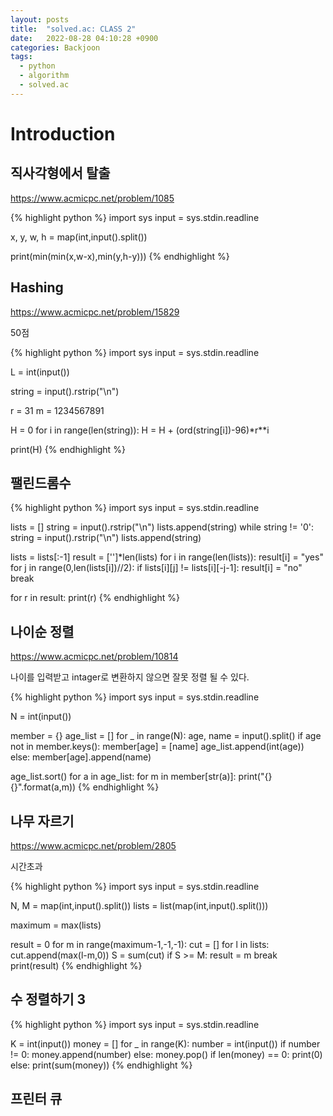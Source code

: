 ```yaml
---
layout: posts
title:  "solved.ac: CLASS 2"
date:   2022-08-28 04:10:28 +0900
categories: Backjoon
tags:
  - python
  - algorithm
  - solved.ac
---
```


# Introduction

## 직사각형에서 탈출

https://www.acmicpc.net/problem/1085

{% highlight python %}
import sys
input = sys.stdin.readline

x, y, w, h = map(int,input().split())

print(min(min(x,w-x),min(y,h-y)))
{% endhighlight %}

## Hashing

https://www.acmicpc.net/problem/15829

50점

{% highlight python %}
import sys
input = sys.stdin.readline

L = int(input())

string = input().rstrip("\n")

r = 31
m = 1234567891

H = 0
for i in range(len(string)):
    H = H + (ord(string[i])-96)*r**i

print(H)
{% endhighlight %}

## 팰린드롬수

{% highlight python %}
import sys
input = sys.stdin.readline

lists = []
string = input().rstrip("\n")
lists.append(string)
while string != '0':
    string = input().rstrip("\n")
    lists.append(string)

lists = lists[:-1]
result = ['']*len(lists)
for i in range(len(lists)):
    result[i] = "yes"
    for j in range(0,len(lists[i])//2):
        if lists[i][j] != lists[i][-j-1]:
            result[i] = "no"
            break

for r in result:
    print(r)
{% endhighlight %}


## 나이순 정렬

https://www.acmicpc.net/problem/10814

나이를 입력받고 intager로 변환하지 않으면 잘못 정렬 될 수 있다.

{% highlight python %}
import sys
input = sys.stdin.readline

N = int(input())

member = {}
age_list = []
for _ in range(N):
    age, name = input().split()
    if age not in member.keys():
        member[age] = [name]
        age_list.append(int(age))
    else:
        member[age].append(name)

age_list.sort()
for a in age_list:
    for m in member[str(a)]:
        print("{} {}".format(a,m))
{% endhighlight %}

## 나무 자르기

https://www.acmicpc.net/problem/2805

시간초과

{% highlight python %}
import sys
input = sys.stdin.readline

N, M = map(int,input().split())
lists = list(map(int,input().split()))

maximum = max(lists)

result = 0
for m in range(maximum-1,-1,-1):
    cut = []
    for l in lists:
        cut.append(max(l-m,0))
    S = sum(cut)
    if S >= M:
        result = m
        break
print(result)
{% endhighlight %}

## 수 정렬하기 3

{% highlight python %}
import sys
input = sys.stdin.readline

K = int(input())
money = []
for _ in range(K):
    number = int(input())
    if number != 0:
        money.append(number)
    else:
        money.pop()
if len(money) == 0:
    print(0)
else:
    print(sum(money))
{% endhighlight %}

## 프린터 큐